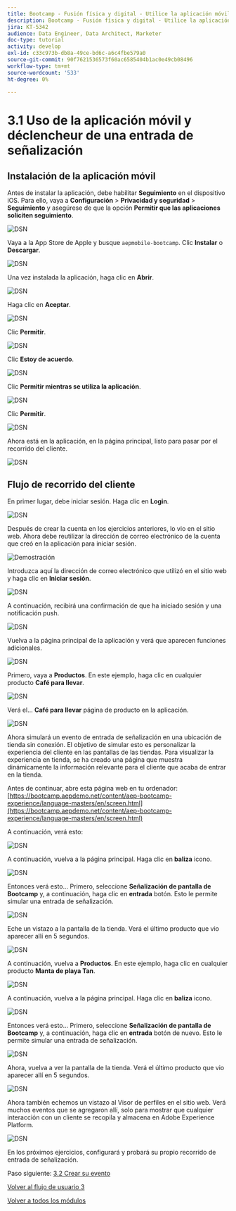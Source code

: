 ```yaml
---
title: Bootcamp - Fusión física y digital - Utilice la aplicación móvil y déclencheur una entrada de señalización
description: Bootcamp - Fusión física y digital - Utilice la aplicación móvil y déclencheur una entrada de señalización
jira: KT-5342
audience: Data Engineer, Data Architect, Marketer
doc-type: tutorial
activity: develop
exl-id: c33c973b-db8a-49ce-bd6c-a6c4fbe579a0
source-git-commit: 90f7621536573f60ac6585404b1ac0e49cb08496
workflow-type: tm+mt
source-wordcount: '533'
ht-degree: 0%

---
```


# 3.1 Uso de la aplicación móvil y déclencheur de una entrada de señalización

## Instalación de la aplicación móvil

Antes de instalar la aplicación, debe habilitar **Seguimiento** en el dispositivo iOS. Para ello, vaya a **Configuración** > **Privacidad y seguridad** > **Seguimiento** y asegúrese de que la opción **Permitir que las aplicaciones soliciten seguimiento**.

![DSN](./../uc3/images/app4.png)

Vaya a la App Store de Apple y busque `aepmobile-bootcamp`. Clic **Instalar** o **Descargar**.

![DSN](./../uc3/images/app1.png)

Una vez instalada la aplicación, haga clic en **Abrir**.

![DSN](./../uc3/images/app2.png)

Haga clic en **Aceptar**.

![DSN](./../uc3/images/app9.png)

Clic **Permitir**.

![DSN](./../uc3/images/app3.png)

Clic **Estoy de acuerdo**.

![DSN](./../uc3/images/app7.png)

Clic **Permitir mientras se utiliza la aplicación**.

![DSN](./../uc3/images/app8.png)

Clic **Permitir**.

![DSN](./../uc3/images/app5.png)

Ahora está en la aplicación, en la página principal, listo para pasar por el recorrido del cliente.

![DSN](./../uc3/images/app12.png)

## Flujo de recorrido del cliente

En primer lugar, debe iniciar sesión. Haga clic en **Login**.

![DSN](./images/app13.png)

Después de crear la cuenta en los ejercicios anteriores, lo vio en el sitio web. Ahora debe reutilizar la dirección de correo electrónico de la cuenta que creó en la aplicación para iniciar sesión.

![Demostración](./images/pv1.png)

Introduzca aquí la dirección de correo electrónico que utilizó en el sitio web y haga clic en **Iniciar sesión**.

![DSN](./images/app14.png)

A continuación, recibirá una confirmación de que ha iniciado sesión y una notificación push.

![DSN](./images/app15.png)

Vuelva a la página principal de la aplicación y verá que aparecen funciones adicionales.

![DSN](./images/app17.png)

Primero, vaya a **Productos**. En este ejemplo, haga clic en cualquier producto **Café para llevar**.

![DSN](./images/app19.png)

Verá el... **Café para llevar** página de producto en la aplicación.

![DSN](./images/app20.png)

Ahora simulará un evento de entrada de señalización en una ubicación de tienda sin conexión. El objetivo de simular esto es personalizar la experiencia del cliente en las pantallas de las tiendas. Para visualizar la experiencia en tienda, se ha creado una página que muestra dinámicamente la información relevante para el cliente que acaba de entrar en la tienda.

Antes de continuar, abre esta página web en tu ordenador: [https://bootcamp.aepdemo.net/content/aep-bootcamp-experience/language-masters/en/screen.html](https://bootcamp.aepdemo.net/content/aep-bootcamp-experience/language-masters/en/screen.html)

A continuación, verá esto:

![DSN](./images/screen1.png)

A continuación, vuelva a la página principal. Haga clic en **baliza** icono.

![DSN](./images/app23.png)

Entonces verá esto... Primero, seleccione **Señalización de pantalla de Bootcamp** y, a continuación, haga clic en **entrada** botón. Esto le permite simular una entrada de señalización.

![DSN](./images/app21.png)

Eche un vistazo a la pantalla de la tienda. Verá el último producto que vio aparecer allí en 5 segundos.

![DSN](./images/screen2.png)

A continuación, vuelva a **Productos**. En este ejemplo, haga clic en cualquier producto **Manta de playa Tan**.

![DSN](./images/app22.png)

A continuación, vuelva a la página principal. Haga clic en **baliza** icono.

![DSN](./images/app23.png)

Entonces verá esto... Primero, seleccione **Señalización de pantalla de Bootcamp** y, a continuación, haga clic en **entrada** botón de nuevo. Esto le permite simular una entrada de señalización.

![DSN](./images/app21.png)

Ahora, vuelva a ver la pantalla de la tienda. Verá el último producto que vio aparecer allí en 5 segundos.

![DSN](./images/screen3.png)

Ahora también echemos un vistazo al Visor de perfiles en el sitio web. Verá muchos eventos que se agregaron allí, solo para mostrar que cualquier interacción con un cliente se recopila y almacena en Adobe Experience Platform.

![DSN](./images/screen4.png)

En los próximos ejercicios, configurará y probará su propio recorrido de entrada de señalización.

Paso siguiente: [3.2 Crear su evento](./ex2.md)

[Volver al flujo de usuario 3](./uc3.md)

[Volver a todos los módulos](../../overview.md)
